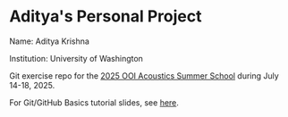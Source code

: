 # Aditya's Personal Project

Name: Aditya Krishna

Institution: University of Washington

Git exercise repo for the [2025 OOI Acoustics Summer School](https://ooifb.org/2025-ooifb-acoustics-summer-school/) during July 14-18, 2025.

For Git/GitHub Basics tutorial slides, see [here](https://docs.google.com/presentation/d/1jxycj8x5GGhQ62BKbI4g_MHks_e1b4WJG1LQCg5KYF8/edit?usp=sharing).

